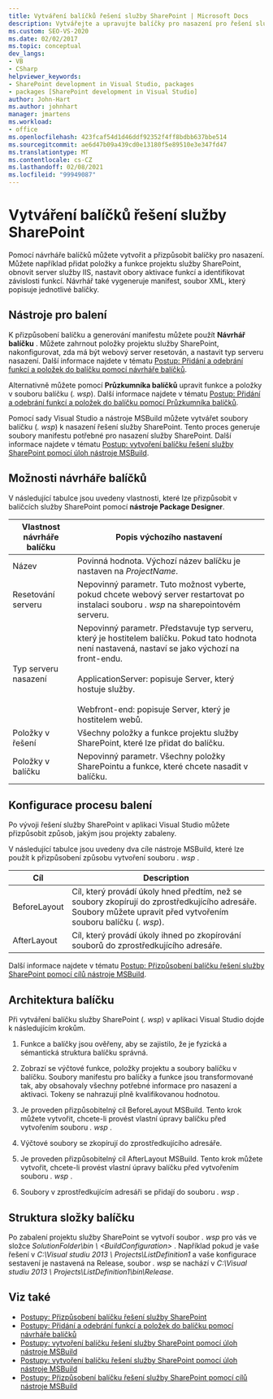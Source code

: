 ```yaml
---
title: Vytváření balíčků řešení služby SharePoint | Microsoft Docs
description: Vytvářejte a upravujte balíčky pro nasazení pro řešení služby SharePoint pomocí návrháře balíčků. Prozkoumejte nástroje pro balení, možnosti návrháře a strukturu složek.
ms.custom: SEO-VS-2020
ms.date: 02/02/2017
ms.topic: conceptual
dev_langs:
- VB
- CSharp
helpviewer_keywords:
- SharePoint development in Visual Studio, packages
- packages [SharePoint development in Visual Studio]
author: John-Hart
ms.author: johnhart
manager: jmartens
ms.workload:
- office
ms.openlocfilehash: 423fcaf54d1d46ddf92352f4ff8bdbb637bbe514
ms.sourcegitcommit: ae6d47b09a439cd0e13180f5e89510e3e347fd47
ms.translationtype: MT
ms.contentlocale: cs-CZ
ms.lasthandoff: 02/08/2021
ms.locfileid: "99949087"
---
```

# <a name="create-sharepoint-solution-packages"></a>Vytváření balíčků řešení služby SharePoint
  Pomocí návrháře balíčků můžete vytvořit a přizpůsobit balíčky pro nasazení. Můžete například přidat položky a funkce projektu služby SharePoint, obnovit server služby IIS, nastavit obory aktivace funkcí a identifikovat závislosti funkcí. Návrhář také vygeneruje manifest, soubor XML, který popisuje jednotlivé balíčky.

## <a name="packaging-tools"></a>Nástroje pro balení
 K přizpůsobení balíčku a generování manifestu můžete použít **Návrhář balíčku** . Můžete zahrnout položky projektu služby SharePoint, nakonfigurovat, zda má být webový server resetován, a nastavit typ serveru nasazení. Další informace najdete v tématu [Postup: Přidání a odebrání funkcí a položek do balíčku pomocí návrháře balíčků](../sharepoint/how-to-add-and-remove-features-and-items-to-a-package-by-using-the-package-designer.md).

 Alternativně můžete pomocí **Průzkumníka balíčků** upravit funkce a položky v souboru balíčku (*. wsp*). Další informace najdete v tématu [Postup: Přidání a odebrání funkcí a položek do balíčku pomocí Průzkumníka balíčků](../sharepoint/how-to-add-and-remove-features-and-items-to-a-package-by-using-the-packaging-explorer.md).

 Pomocí sady Visual Studio a nástroje MSBuild můžete vytvářet soubory balíčku (*. wsp*) k nasazení řešení služby SharePoint. Tento proces generuje soubory manifestu potřebné pro nasazení služby SharePoint. Další informace najdete v tématu [Postup: vytvoření balíčku řešení služby SharePoint pomocí úloh nástroje MSBuild](../sharepoint/how-to-create-a-sharepoint-solution-package-by-using-msbuild-tasks.md).

## <a name="package-designer-options"></a>Možnosti návrháře balíčků
 V následující tabulce jsou uvedeny vlastnosti, které lze přizpůsobit v balíčcích služby SharePoint pomocí **nástroje Package Designer**.

|Vlastnost návrháře balíčku|Popis výchozího nastavení|
|-------------------------------|------------------------------------|
|Název|Povinná hodnota. Výchozí název balíčku je nastaven na *ProjectName*.|
|Resetování serveru|Nepovinný parametr. Tuto možnost vyberte, pokud chcete webový server restartovat po instalaci souboru *. wsp* na sharepointovém serveru.|
|Typ serveru nasazení|Nepovinný parametr. Představuje typ serveru, který je hostitelem balíčku. Pokud tato hodnota není nastavená, nastaví se jako výchozí na front-endu.<br /><br /> ApplicationServer: popisuje Server, který hostuje služby.<br /><br /> Webfront-end: popisuje Server, který je hostitelem webů.|
|Položky v řešení|Všechny položky a funkce projektu služby SharePoint, které lze přidat do balíčku.|
|Položky v balíčku|Nepovinný parametr. Všechny položky SharePointu a funkce, které chcete nasadit v balíčku.|

## <a name="configure-the-packaging-process"></a>Konfigurace procesu balení
 Po vývoji řešení služby SharePoint v aplikaci Visual Studio můžete přizpůsobit způsob, jakým jsou projekty zabaleny.

 V následující tabulce jsou uvedeny dva cíle nástroje MSBuild, které lze použít k přizpůsobení způsobu vytvoření souboru *. wsp* .

|Cíl|Description|
|------------|-----------------|
|BeforeLayout|Cíl, který provádí úkoly hned předtím, než se soubory zkopírují do zprostředkujícího adresáře. Soubory můžete upravit před vytvořením souboru balíčku (*. wsp*).|
|AfterLayout|Cíl, který provádí úkoly ihned po zkopírování souborů do zprostředkujícího adresáře.|

 Další informace najdete v tématu [Postup: Přizpůsobení balíčku řešení služby SharePoint pomocí cílů nástroje MSBuild](../sharepoint/how-to-customize-a-sharepoint-solution-package-by-using-msbuild-targets.md).

## <a name="packaging-architecture"></a>Architektura balíčku
 Při vytváření balíčku služby SharePoint (*. wsp*) v aplikaci Visual Studio dojde k následujícím krokům.

1. Funkce a balíčky jsou ověřeny, aby se zajistilo, že je fyzická a sémantická struktura balíčku správná.

2. Zobrazí se výčtové funkce, položky projektu a soubory balíčku v balíčku. Soubory manifestu pro balíčky a funkce jsou transformované tak, aby obsahovaly všechny potřebné informace pro nasazení a aktivaci. Tokeny se nahrazují plně kvalifikovanou hodnotou.

3. Je proveden přizpůsobitelný cíl BeforeLayout MSBuild. Tento krok můžete vytvořit, chcete-li provést vlastní úpravy balíčku před vytvořením souboru *. wsp* .

4. Výčtové soubory se zkopírují do zprostředkujícího adresáře.

5. Je proveden přizpůsobitelný cíl AfterLayout MSBuild. Tento krok můžete vytvořit, chcete-li provést vlastní úpravy balíčku před vytvořením souboru *. wsp* .

6. Soubory v zprostředkujícím adresáři se přidají do souboru *. wsp* .

## <a name="package-folder-structure"></a>Struktura složky balíčku
 Po zabalení projektu služby SharePoint se vytvoří soubor *. wsp* pro vás ve složce *SolutionFolder\bin \\ \<BuildConfiguration>* . Například pokud je vaše řešení v *C:\Visual studiu 2013 \ Projects\ListDefinition1* a vaše konfigurace sestavení je nastavená na Release, soubor *. wsp* se nachází v *C:\Visual studiu 2013 \ Projects\ListDefinition1\bin\Release*.

## <a name="see-also"></a>Viz také
- [Postupy: Přizpůsobení balíčku řešení služby SharePoint](../sharepoint/how-to-customize-a-sharepoint-solution-package.md)
- [Postupy: Přidání a odebrání funkcí a položek do balíčku pomocí návrháře balíčků](../sharepoint/how-to-add-and-remove-features-and-items-to-a-package-by-using-the-package-designer.md)
- [Postupy: vytvoření balíčku řešení služby SharePoint pomocí úloh nástroje MSBuild](../sharepoint/how-to-create-a-sharepoint-solution-package-by-using-msbuild-tasks.md)
- [Postupy: vytvoření balíčku řešení služby SharePoint pomocí úloh nástroje MSBuild](../sharepoint/how-to-create-a-sharepoint-solution-package-by-using-msbuild-tasks.md)
- [Postupy: Přizpůsobení balíčku řešení služby SharePoint pomocí cílů nástroje MSBuild](../sharepoint/how-to-customize-a-sharepoint-solution-package-by-using-msbuild-targets.md)
